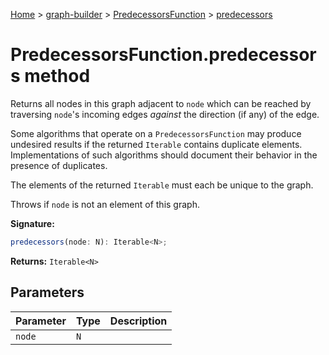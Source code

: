 [Home](./index) &gt; [graph-builder](./graph-builder.md) &gt; [PredecessorsFunction](./graph-builder.predecessorsfunction.md) &gt; [predecessors](./graph-builder.predecessorsfunction.predecessors.md)

# PredecessorsFunction.predecessors method

Returns all nodes in this graph adjacent to `node` which can be reached by traversing `node`<!-- -->'s incoming edges <i>against</i> the direction (if any) of the edge.

Some algorithms that operate on a `PredecessorsFunction` may produce undesired results if the returned `Iterable` contains duplicate elements. Implementations of such algorithms should document their behavior in the presence of duplicates.

The elements of the returned `Iterable` must each be unique to the graph.

Throws if `node` is not an element of this graph.

**Signature:**
```javascript
predecessors(node: N): Iterable<N>;
```
**Returns:** `Iterable<N>`

## Parameters

|  Parameter | Type | Description |
|  --- | --- | --- |
|  `node` | `N` |  |


